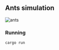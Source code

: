 ## Ants simulation

![ants](https://github.com/bloznelis/ants/assets/33397865/84294de6-2dd7-4b6f-9e6a-2fb11eb27423)

### Running

`cargo run`
